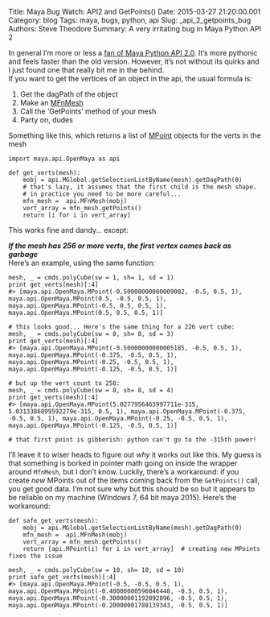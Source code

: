 Title: Maya Bug Watch: API2 and GetPoints()
Date: 2015-03-27 21:20:00.001
Category: blog
Tags: maya, bugs, python, api
Slug: _api_2_getpoints_bug
Authors: Steve Theodore
Summary: A very irritating bug in Maya Python API 2

In general I’m more or less a [fan of Maya Python API 2.0](http://techartsurvival.blogspot.com/2014/12/all-we-are-saying-is-give-api-20-chance.html). It’s more pythonic and feels faster than the old version. However, it’s not without its quirks and I just found one that really bit me in the behind.  
If you want to get the vertices of an object in the api, the usual formula is:  

  1. Get the dagPath of the object
  2. Make an [MFnMesh](http://help.autodesk.com/view/MAYAUL/2015/ENU/?guid=__py_ref_class_open_maya_1_1_m_fn_mesh_html)
  3. Call the ‘GetPoints’ method of your mesh
  4. Party on, dudes

Something like this, which returns a list of [MPoint](http://help.autodesk.com/view/MAYAUL/2015/ENU/?guid=__py_ref_class_open_maya_1_1_m_point_html) objects for the verts in the mesh  
    
    
    import maya.api.OpenMaya as api  
      
    def get_verts(mesh):  
        mobj = api.MGlobal.getSelectionListByName(mesh).getDagPath(0)  
        # that's lazy, it assumes that the first child is the mesh shape.  
        # in practice you need to be more careful...  
        mfn_mesh =  api.MFnMesh(mobj)  
        vert_array = mfn_mesh.getPoints()  
        return [i for i in vert_array]  
    

This works fine and dandy… except:  

_**If the mesh has 256 or more verts, the first vertex comes back as garbage**_  
Here’s an example, using the same function:  

    
    mesh, _ = cmds.polyCube(sw = 1, sh= 1, sd = 1)  
    print get_verts(mesh)[:4]  
    #> [maya.api.OpenMaya.MPoint(-0.50000000000009082, -0.5, 0.5, 1), maya.api.OpenMaya.MPoint(0.5, -0.5, 0.5, 1), maya.api.OpenMaya.MPoint(-0.5, 0.5, 0.5, 1), maya.api.OpenMaya.MPoint(0.5, 0.5, 0.5, 1)]  
      
    # this looks good... Here's the same thing for a 226 vert cube:  
    mesh, _ = cmds.polyCube(sw = 8, sh= 8, sd = 3)  
    print get_verts(mesh)[:4]  
    #> [maya.api.OpenMaya.MPoint(-0.50000000000005185, -0.5, 0.5, 1), maya.api.OpenMaya.MPoint(-0.375, -0.5, 0.5, 1), maya.api.OpenMaya.MPoint(-0.25, -0.5, 0.5, 1), maya.api.OpenMaya.MPoint(-0.125, -0.5, 0.5, 1)]  
      
    # but up the vert count to 258:  
    mesh, _ = cmds.polyCube(sw = 8, sh= 8, sd = 4)  
    print get_verts(mesh)[:4]  
    #> [maya.api.OpenMaya.MPoint(5.0277956463997711e-315, 5.0313386899592279e-315, 0.5, 1), maya.api.OpenMaya.MPoint(-0.375, -0.5, 0.5, 1), maya.api.OpenMaya.MPoint(-0.25, -0.5, 0.5, 1), maya.api.OpenMaya.MPoint(-0.125, -0.5, 0.5, 1)]  
      
    # that first point is gibberish: python can't go to the -315th power!  
    

I’ll leave it to wiser heads to figure out _why_ it works out like this. My guess is that something is borked in pointer math going on inside the wrapper around `MfnMesh`, but I don’t know. Luckily, there’s a workaround: if you create _new_ MPoints out of the items coming back from the `GetPoints()` call, you get good data. I’m not sure why but this should be so but it appears to be reliable on my machine (Windows 7, 64 bit maya 2015). Here’s the workaround:  
    
    
    def safe_get_verts(mesh):  
        mobj = api.MGlobal.getSelectionListByName(mesh).getDagPath(0)  
        mfn_mesh =  api.MFnMesh(mobj)  
        vert_array = mfn_mesh.getPoints()  
        return [api.MPoint(i) for i in vert_array]  # creating new MPoints fixes the issue  
      
    mesh, _ = cmds.polyCube(sw = 10, sh= 10, sd = 10)  
    print safe_get_verts(mesh)[:4]  
    #> [maya.api.OpenMaya.MPoint(-0.5, -0.5, 0.5, 1), maya.api.OpenMaya.MPoint(-0.40000000596046448, -0.5, 0.5, 1), maya.api.OpenMaya.MPoint(-0.30000001192092896, -0.5, 0.5, 1), maya.api.OpenMaya.MPoint(-0.20000001788139343, -0.5, 0.5, 1)]  
    

